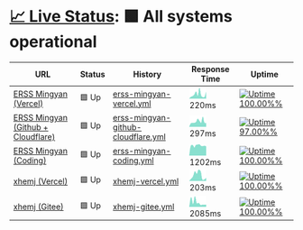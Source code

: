 # [📈 Live Status](https://status.xhemj.eu.org/): <!--live status--> **🟩 All systems operational**

<!--start: status pages-->
<!-- This summary is generated by Upptime (https://github.com/upptime/upptime) -->
<!-- Do not edit this manually, your changes will be overwritten -->

| URL                                                          | Status | History                                                                                                                           | Response Time                                                                                       | Uptime                                                                                                                                                                                                                                                |
| ------------------------------------------------------------ | ------ | --------------------------------------------------------------------------------------------------------------------------------- | --------------------------------------------------------------------------------------------------- | ----------------------------------------------------------------------------------------------------------------------------------------------------------------------------------------------------------------------------------------------------- |
| [ERSS Mingyan (Vercel)](https://mingyan.js.org)              | 🟩 Up  | [erss-mingyan-vercel.yml](https://github.com/icerss/upptime/commits/master/history/erss-mingyan-vercel.yml)                       | <img alt="Response time graph" src="./graphs/erss-mingyan-vercel.png" height="20"> 220ms            | [![Uptime 100.00%%](https://img.shields.io/endpoint?url=https%3A%2F%2Fraw.githubusercontent.com%2Ficerss%2Fupptime%2Fmaster%2Fapi%2Ferss-mingyan-vercel%2Fuptime.json)](https://status.xhemj.eu.org/history/erss-mingyan-vercel)                      |
| [ERSS Mingyan (Github + Cloudflare)](https://i.xhemj.eu.org) | 🟩 Up  | [erss-mingyan-github-cloudflare.yml](https://github.com/icerss/upptime/commits/master/history/erss-mingyan-github-cloudflare.yml) | <img alt="Response time graph" src="./graphs/erss-mingyan-github-cloudflare.png" height="20"> 297ms | [![Uptime 97.00%%](https://img.shields.io/endpoint?url=https%3A%2F%2Fraw.githubusercontent.com%2Ficerss%2Fupptime%2Fmaster%2Fapi%2Ferss-mingyan-github-cloudflare%2Fuptime.json)](https://status.xhemj.eu.org/history/erss-mingyan-github-cloudflare) |
| [ERSS Mingyan (Coding)](https://cn.mingyan.js.org)           | 🟩 Up  | [erss-mingyan-coding.yml](https://github.com/icerss/upptime/commits/master/history/erss-mingyan-coding.yml)                       | <img alt="Response time graph" src="./graphs/erss-mingyan-coding.png" height="20"> 1202ms           | [![Uptime 100.00%%](https://img.shields.io/endpoint?url=https%3A%2F%2Fraw.githubusercontent.com%2Ficerss%2Fupptime%2Fmaster%2Fapi%2Ferss-mingyan-coding%2Fuptime.json)](https://status.xhemj.eu.org/history/erss-mingyan-coding)                      |
| [xhemj (Vercel)](https://xhemj.js.org)                       | 🟩 Up  | [xhemj-vercel.yml](https://github.com/icerss/upptime/commits/master/history/xhemj-vercel.yml)                                     | <img alt="Response time graph" src="./graphs/xhemj-vercel.png" height="20"> 203ms                   | [![Uptime 100.00%%](https://img.shields.io/endpoint?url=https%3A%2F%2Fraw.githubusercontent.com%2Ficerss%2Fupptime%2Fmaster%2Fapi%2Fxhemj-vercel%2Fuptime.json)](https://status.xhemj.eu.org/history/xhemj-vercel)                                    |
| [xhemj (Gitee)](https://xhemj.gitee.io)                      | 🟩 Up  | [xhemj-gitee.yml](https://github.com/icerss/upptime/commits/master/history/xhemj-gitee.yml)                                       | <img alt="Response time graph" src="./graphs/xhemj-gitee.png" height="20"> 2085ms                   | [![Uptime 100.00%%](https://img.shields.io/endpoint?url=https%3A%2F%2Fraw.githubusercontent.com%2Ficerss%2Fupptime%2Fmaster%2Fapi%2Fxhemj-gitee%2Fuptime.json)](https://status.xhemj.eu.org/history/xhemj-gitee)                                      |

<!--end: status pages-->
